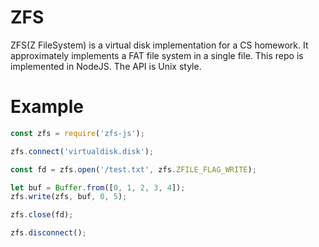 
# ZFS 

ZFS(Z FileSystem) is a virtual disk implementation for a CS homework.
It approximately implements a FAT file system in a single file.
This repo is implemented in NodeJS. The API is Unix style.

# Example

```javascript
const zfs = require('zfs-js');

zfs.connect('virtualdisk.disk');

const fd = zfs.open('/test.txt', zfs.ZFILE_FLAG_WRITE);

let buf = Buffer.from([0, 1, 2, 3, 4]);
zfs.write(zfs, buf, 0, 5);

zfs.close(fd);

zfs.disconnect();
```